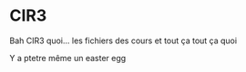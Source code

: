 # CIR3
Bah CIR3 quoi... les fichiers des cours et tout ça tout ça quoi

Y a ptetre même un easter egg
